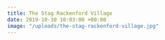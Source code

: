 ```yaml
---
title: The Stag Rackenford Village
date: 2019-10-30 10:03:00 +00:00
image: "/uploads/the-stag-rackenford-village.jpg"
---
```



